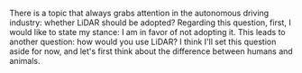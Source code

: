 There is a topic that always grabs attention in the autonomous driving industry: whether LiDAR should be adopted? Regarding this question, first, I would like to state my stance: I am in favor of not adopting it. This leads to another question: how would you use LiDAR? I think I'll set this question aside for now, and let's first think about the difference between humans and animals.
